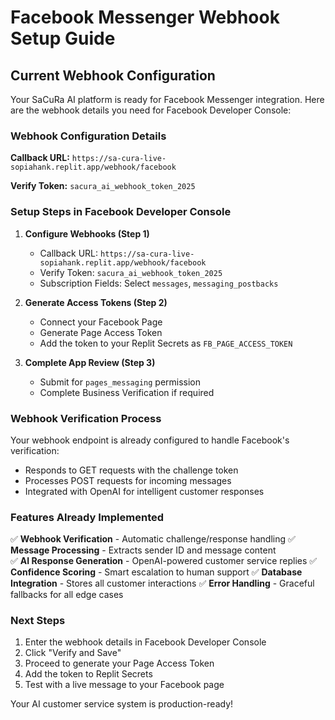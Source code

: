 # Facebook Messenger Webhook Setup Guide

## Current Webhook Configuration

Your SaCuRa AI platform is ready for Facebook Messenger integration. Here are the webhook details you need for Facebook Developer Console:

### Webhook Configuration Details

**Callback URL:** `https://sa-cura-live-sopiahank.replit.app/webhook/facebook`

**Verify Token:** `sacura_ai_webhook_token_2025`

### Setup Steps in Facebook Developer Console

1. **Configure Webhooks (Step 1)**
   - Callback URL: `https://sa-cura-live-sopiahank.replit.app/webhook/facebook`
   - Verify Token: `sacura_ai_webhook_token_2025`
   - Subscription Fields: Select `messages`, `messaging_postbacks`

2. **Generate Access Tokens (Step 2)**
   - Connect your Facebook Page
   - Generate Page Access Token
   - Add the token to your Replit Secrets as `FB_PAGE_ACCESS_TOKEN`

3. **Complete App Review (Step 3)**
   - Submit for `pages_messaging` permission
   - Complete Business Verification if required

### Webhook Verification Process

Your webhook endpoint is already configured to handle Facebook's verification:
- Responds to GET requests with the challenge token
- Processes POST requests for incoming messages
- Integrated with OpenAI for intelligent customer responses

### Features Already Implemented

✅ **Webhook Verification** - Automatic challenge/response handling
✅ **Message Processing** - Extracts sender ID and message content  
✅ **AI Response Generation** - OpenAI-powered customer service replies
✅ **Confidence Scoring** - Smart escalation to human support
✅ **Database Integration** - Stores all customer interactions
✅ **Error Handling** - Graceful fallbacks for all edge cases

### Next Steps

1. Enter the webhook details in Facebook Developer Console
2. Click "Verify and Save" 
3. Proceed to generate your Page Access Token
4. Add the token to Replit Secrets
5. Test with a live message to your Facebook page

Your AI customer service system is production-ready!